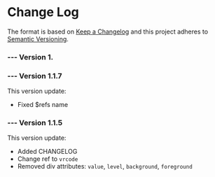# Change Log
The format is based on [Keep a Changelog](http://keepachangelog.com/) and this project adheres to [Semantic Versioning](http://semver.org/).

### --- Version 1.

### --- Version 1.1.7
This version update:
* Fixed $refs name

### --- Version 1.1.5
This version update:
* Added CHANGELOG
* Change ref to `vrcode`
* Removed div attributes: `value`, `level`, `background`, `foreground`
